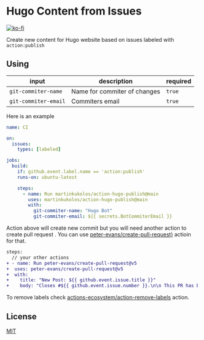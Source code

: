 # Hugo Content from Issues

[![ko-fi](https://ko-fi.com/img/githubbutton_sm.svg)](https://ko-fi.com/N4N0RM9J1)

Create new content for Hugo website based on issues labeled with `action:publish`

## Using

| input | description | required |
| ---- | ---- | ---- |
| `git-commiter-name` | Name for commiter of changes | `true` |
| `git-commiter-email` | Commiters email | `true` |

Here is an example

```yaml
name: CI

on:
  issues:
    types: [labeled]

jobs:
  build:
    if: github.event.label.name == 'action:publish'
    runs-on: ubuntu-latest

    steps:
      - name: Run martinkukolos/action-hugo-publish@main
        uses: martinkukolos/action-hugo-publish@main
        with:
          git-commiter-name: "Hugo Bot"
          git-commiter-email: ${{ secrets.BotCommiterEmail }}
```

Action above will create new commit but you will need another action to create pull request . You can use [peter-evans/create-pull-request)](https://github.com/peter-evans/create-pull-request) actioin for that.

```diff
steps:
  // your other actions
+ - name: Run peter-evans/create-pull-request@v5
+  uses: peter-evans/create-pull-request@v5
+  with:
+    title: "New Post: ${{ github.event.issue.title }}"
+    body: "Closes #${{ github.event.issue.number }}.\n\n This PR has been generated automatically."
```

To remove labels check [actions-ecosystem/action-remove-labels](https://github.com/actions-ecosystem/action-remove-labels) action.

## License

[MIT](LICENSE)
